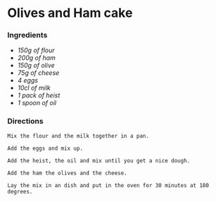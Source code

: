 # Olives and Ham cake 

### Ingredients
* *150g of flour*
* *200g of ham*
* *150g of olive* 
* *75g of cheese*
* *4 eggs*
* *10cl of milk*
* *1 pack of heist*
* *1 spoon of oil*

### Directions
```
Mix the flour and the milk together in a pan.

Add the eggs and mix up.

Add the heist, the oil and mix until you get a nice dough.

Add the ham the olives and the cheese.

Lay the mix in an dish and put in the oven for 30 minutes at 180 degrees.
```